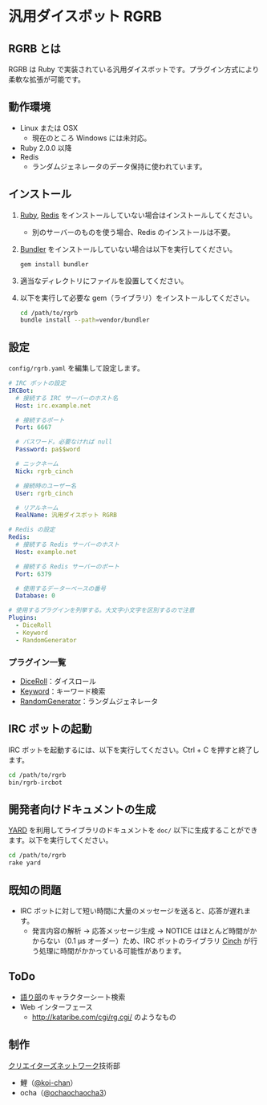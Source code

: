 汎用ダイスボット RGRB
=====================

RGRB とは
---------

RGRB は Ruby で実装されている汎用ダイスボットです。プラグイン方式により柔軟な拡張が可能です。

動作環境
--------

* Linux または OSX
    * 現在のところ Windows には未対応。
* Ruby 2.0.0 以降
* Redis
    * ランダムジェネレータのデータ保持に使われています。

インストール
------------

1. [Ruby](http://www.ruby-lang.org/), [Redis](http://redis.io) をインストールしていない場合はインストールしてください。
    * 別のサーバーのものを使う場合、Redis のインストールは不要。
2. [Bundler](http://bundler.io/) をインストールしていない場合は以下を実行してください。

    ```bash
    gem install bundler
    ```
3. 適当なディレクトリにファイルを設置してください。
4. 以下を実行して必要な gem（ライブラリ）をインストールしてください。

    ```bash
    cd /path/to/rgrb
    bundle install --path=vendor/bundler
    ```

設定
----

`config/rgrb.yaml` を編集して設定します。

```yaml
# IRC ボットの設定
IRCBot:
  # 接続する IRC サーバーのホスト名
  Host: irc.example.net

  # 接続するポート
  Port: 6667

  # パスワード。必要なければ null
  Password: pa$$word

  # ニックネーム
  Nick: rgrb_cinch

  # 接続時のユーザー名
  User: rgrb_cinch

  # リアルネーム
  RealName: 汎用ダイスボット RGRB

# Redis の設定
Redis:
  # 接続する Redis サーバーのホスト
  Host: example.net

  # 接続する Redis サーバーのポート
  Port: 6379

  # 使用するデーターベースの番号
  Database: 0

# 使用するプラグインを列挙する。大文字小文字を区別するので注意
Plugins:
  - DiceRoll
  - Keyword
  - RandomGenerator
```

### プラグイン一覧

* [DiceRoll](doc/plugins/dice_roll.md)：ダイスロール
* [Keyword](doc/plugins/keyword.md)：キーワード検索
* [RandomGenerator](doc/plugins/random_generator.md)：ランダムジェネレータ

IRC ボットの起動
----------------

IRC ボットを起動するには、以下を実行してください。Ctrl + C を押すと終了します。

```bash
cd /path/to/rgrb
bin/rgrb-ircbot
```

開発者向けドキュメントの生成
----------------------------

[YARD](http://yardoc.org/) を利用してライブラリのドキュメントを `doc/` 以下に生成することができます。以下を実行してください。

```bash
cd /path/to/rgrb
rake yard
```

既知の問題
----------

* IRC ボットに対して短い時間に大量のメッセージを送ると、応答が遅れます。
    * 発言内容の解析 → 応答メッセージ生成 → NOTICE はほとんど時間がかからない（0.1 μs オーダー）ため、IRC ボットのライブラリ [Cinch](https://github.com/cinchrb/cinch) が行う処理に時間がかかっている可能性があります。

ToDo
----

* [語り部](http://kataribe.jp/)のキャラクターシート検索
* Web インターフェース
    * http://kataribe.com/cgi/rg.cgi/ のようなもの

制作
----

[クリエイターズネットワーク](http://www.cre.ne.jp/)技術部

* 鯉（[@koi-chan](https://github.com/koi-chan)）
* ocha（[@ochaochaocha3](https://github.com/ochaochaocha3)）
